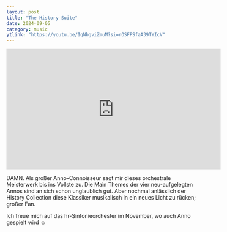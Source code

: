 ```yaml
---
layout: post
title: "The History Suite"
date: 2024-09-05
category: music
ytlink: "https://youtu.be/IqNbgviZmuM?si=rOSFPSfaA39TYIcV"
---
```


<iframe width="560" height="315" src="https://www.youtube.com/embed/IqNbgviZmuM?si=rOSFPSfaA39TYIcV&amp;controls=1" title="YouTube video player" frameborder="0" allow="accelerometer; autoplay; clipboard-write; encrypted-media; gyroscope; picture-in-picture; web-share" referrerpolicy="strict-origin-when-cross-origin" allowfullscreen></iframe>

DAMN. Als großer Anno-Connoisseur sagt mir dieses orchestrale Meisterwerk bis ins Vollste zu. Die Main Themes der vier
neu-aufgelegten Annos sind an sich schon unglaublich gut. Aber nochmal anlässlich der History Collection diese Klassiker
musikalisch in ein neues Licht zu rücken; großer Fan. 

Ich freue mich auf das hr-Sinfonieorchester im November, wo auch Anno gespielt wird ☺